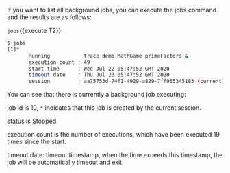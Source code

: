 If you want to list all background jobs, you can execute the jobs command and the results are as follows:

`jobs`{{execute T2}}

```bash
$ jobs
[1]*
       Running           trace demo.MathGame primeFactors &
       execution count : 49
       start time      : Wed Jul 22 05:47:52 GMT 2020
       timeout date    : Thu Jul 23 05:47:52 GMT 2020
       session         : aa75753d-74f1-4929-a829-7ff965345183 (current)
```

You can see that there is currently a background job executing:

job id is 10, `*` indicates that this job is created by the current session.

status is Stopped

execution count is the number of executions, which have been executed 19 times since the start.

timeout date: timeout timestamp, when the time exceeds this timestamp, the job will be automatically timeout and exit.
